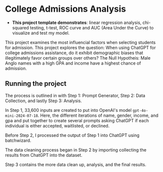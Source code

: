 # College Admissions Analysis

- __This project template demonstrates__: linear regression analysis, chi-squared testing, t-test, ROC curve and AUC (Area Under the Curve) to visualize and test my model.

This project examines the most influencial factors when selecting students for admission. This project explores the question: When using ChatGPT for college admissions assistance, do it exhibit demographic biases that illegitimately favor certain groups over others?
The Null Hypotheis: Male Anglo names with a high GPA and income have a highest chance of admission. 

## Running the project

The process is outlined in with Step 1: Prompt Generator, Step 2: Data Collection, and lastly Step 3: Analysis. 

In Step 1, 33,600 inputs are created to put into OpenAI's model `gpt-4o-mini-2024-07-18`. Here, the different iterations of name, gender, income, and gpa and put together to create several prompts asking ChatGPT if each individual is either accepted, waitlisted, or declined.

Before Step 2, I processed the output of Step 1 into ChatGPT using batchwizard. 

The data cleaning process began in Step 2 by importing collecting the results from ChatGPT into the dataset. 

Step 3 contains the more data clean up, analysis, and the final results.
